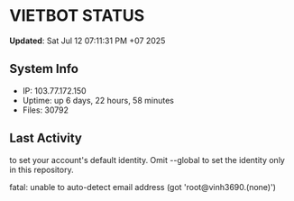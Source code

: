 # VIETBOT STATUS
**Updated**: Sat Jul 12 07:11:31 PM +07 2025

## System Info
- IP: 103.77.172.150
- Uptime: up 6 days, 22 hours, 58 minutes
- Files: 30792

## Last Activity

to set your account's default identity.
Omit --global to set the identity only in this repository.

fatal: unable to auto-detect email address (got 'root@vinh3690.(none)')
